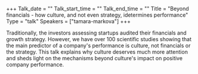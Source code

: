+++
Talk_date = ""
Talk_start_time = ""
Talk_end_time = ""
Title = "Beyond financials - how culture, and not even strategy, idetermines performance"
Type = "talk"
Speakers = ["tamara-markova"]
+++

Traditionally, the investors assessing startups audited their financials and growth strategy. However, we have over 100 scientific studies showing that the main predictor of a company's performance is culture, not financials or the strategy. This talk explains why culture deserves much more attention and sheds light on the mechanisms beyond culture's impact on positive company performance.
